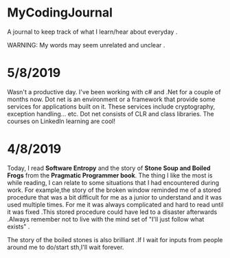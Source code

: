 # MyCodingJournal
A journal to keep track of what I learn/hear about everyday .

WARNING: My words may seem unrelated and unclear .

# 5/8/2019

Wasn't a productive day. I've been working with c# and .Net for a couple of months now. Dot net is an environment or a framework that provide some services for applications built on it. These services include cryptography, exception handling... etc.
Dot net consists of CLR and class libraries. The courses on LinkedIn learning are cool! 


# 4/8/2019

Today, I read **Software Entropy** and the story of **Stone Soup and Boiled Frogs** from the **Pragmatic Programmer book**. The thing I like the most is while reading, I can relate to some situations that I had encountered during work. For example,the story of the broken window reminded me of a stored procedure that was a bit difficult for me as a junior to understand and it was used multiple times. For me it was always complicated and hard to read until it was fixed .This stored procedure could have led to a disaster afterwards .Always remember not to live with the mind set of "I'll just follow what exists" . 

The story of the boiled stones is also brilliant .If I wait for inputs from people around me to do/start sth,I'll wait forever.  
